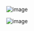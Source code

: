 ![image](https://github.com/nsinorov/Web-Development-Bootcamp-/assets/45227327/a689e781-c2b0-431f-9977-97fc8b0cdcf9)

![image](https://github.com/nsinorov/Web-Development-Bootcamp-/assets/45227327/290eeb60-fdd3-4028-9b0b-e030581110dc)

